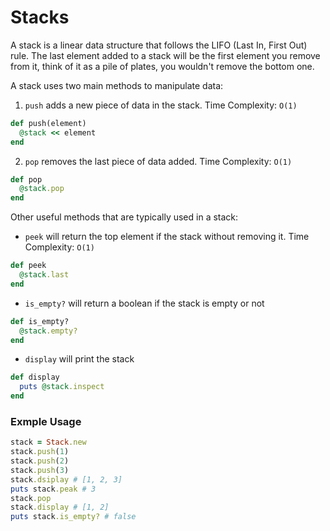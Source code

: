 # Stacks

A stack is a linear data structure that follows the LIFO (Last In, First Out) rule. The last element added to a stack will be the first element you remove from it, think of it as a pile of plates, you wouldn't remove the bottom one.

A stack uses two main methods to manipulate data:

1. `push` adds a new piece of data in the stack. Time Complexity: `O(1)`

```ruby
def push(element)
  @stack << element
end
```

2. `pop` removes the last piece of data added. Time Complexity: `O(1)`

```ruby
def pop
  @stack.pop
end
```

Other useful methods that are typically used in a stack:

- `peek` will return the top element if the stack without removing it. Time Complexity: `O(1)`

```ruby
def peek
  @stack.last
end
```

- `is_empty?` will return a boolean if the stack is empty or not

```ruby
def is_empty?
  @stack.empty?
end
```

- `display` will print the stack

```ruby
def display
  puts @stack.inspect
end
```

### Exmple Usage

```ruby
stack = Stack.new
stack.push(1)
stack.push(2)
stack.push(3)
stack.dsiplay # [1, 2, 3]
puts stack.peak # 3
stack.pop
stack.display # [1, 2]
puts stack.is_empty? # false
```
